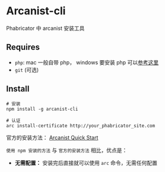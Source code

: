 # Arcanist-cli

Phabricator 中 arcanist 安装工具

## Requires

- `php`: mac 一般自带 php， windows 要安装 php 可以[参考这里](https://secure.phabricator.com/book/phabricator/article/arcanist_windows/#detailed-php-install-ins)
- `git` (可选)


## Install

```
# 安装
npm install -g arcanist-cli

# 认证
arc install-certificate http://your_phabricator_site.com
```


官方的安装方法： [Arcanist Quick Start](https://secure.phabricator.com/book/phabricator/article/arcanist_quick_start/)


`使用 npm 安装的方法` 与 `官方的安装方法` 相比，优点是：

- **无需配置：** 安装完后直接就可以使用 `arc` 命令，无需任何配置
